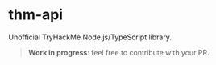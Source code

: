# thm-api

Unofficial TryHackMe Node.js/TypeScript library.

> **Work in progress**: feel free to contribute with your PR.
